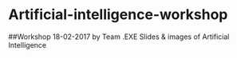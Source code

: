 # Artificial-intelligence-workshop
##Workshop 18-02-2017 by Team .EXE
Slides &amp; images of Artificial Intelligence 

